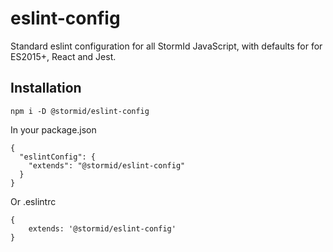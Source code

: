 # eslint-config
Standard eslint configuration for all StormId JavaScript, with defaults for for ES2015+, React and Jest.

## Installation
```
npm i -D @stormid/eslint-config
```

In your package.json
```
{
  "eslintConfig": {
    "extends": "@stormid/eslint-config"
  }
}
```

Or .eslintrc

```
{
    extends: '@stormid/eslint-config'
}
```
